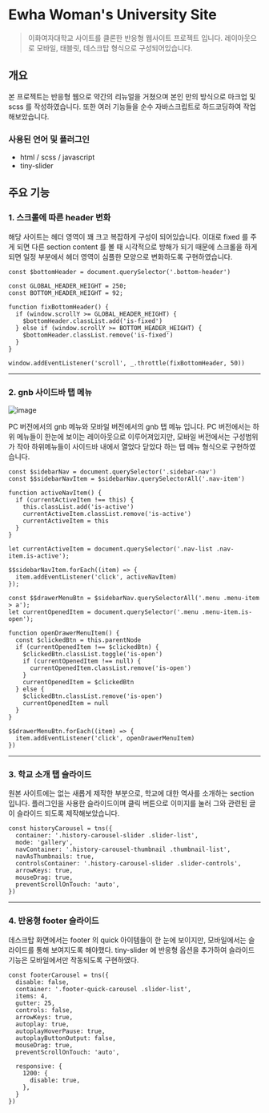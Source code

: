 # Ewha Woman's University Site
> 이화여자대학교 사이트를 클론한 반응형 웹사이트 프로젝트 입니다. 레이아웃으로 모바일, 태블릿, 데스크탑 형식으로 구성되어있습니다. 


## 개요
본 프로젝트는 반응형 웹으로 약간의 리뉴얼을 거쳤으며 본인 만의 방식으로 마크업 및 scss 를 작성하였습니다. 또한 여러 기능들을 순수 자바스크립트로 하드코딩하여 작업 해보았습니다.

### 사용된 언어 및 플러그인
- html / scss / javascript
- tiny-slider


## 주요 기능

### 1. 스크롤에 따른 header 변화
해당 사이트는 헤더 영역이 꽤 크고 복잡하게 구성이 되어있습니다. 이대로 fixed 를 주게 되면 다른 section content 를 볼 때 시각적으로 방해가 되기 때문에 스크롤을 하게 되면 일정 부분에서 헤더 영역이 심플한 모양으로 변화하도록 구현하였습니다. 

```
const $bottomHeader = document.querySelector('.bottom-header')

const GLOBAL_HEADER_HEIGHT = 250;
const BOTTOM_HEADER_HEIGHT = 92;

function fixBottomHeader() {
  if (window.scrollY >= GLOBAL_HEADER_HEIGHT) {
    $bottomHeader.classList.add('is-fixed')
  } else if (window.scrollY >= BOTTOM_HEADER_HEIGHT) {
    $bottomHeader.classList.remove('is-fixed')
  }
}

window.addEventListener('scroll', _.throttle(fixBottomHeader, 50))
```

---

### 2. gnb 사이드바 탭 메뉴
![image](https://user-images.githubusercontent.com/83049523/169683644-9a7b99fa-9947-4417-be84-f190cf0e0eba.png)


PC 버전에서의 gnb 메뉴와 모바일 버전에서의 gnb 탭 메뉴 입니다. PC 버전에서는 하위 메뉴들이 한눈에 보이는 레이아웃으로 이루어져있지만, 모바일 버전에서는 구성범위가 작아 하위메뉴들이 사이드바 내에서 열었다 닫았다 하는 탭 메뉴 형식으로 구현하였습니다.

```
const $sidebarNav = document.querySelector('.sidebar-nav')
const $$sidebarNavItem = $sidebarNav.querySelectorAll('.nav-item')

function activeNavItem() {
  if (currentActiveItem !== this) {
    this.classList.add('is-active')
    currentActiveItem.classList.remove('is-active')
    currentActiveItem = this
  }
}

let currentActiveItem = document.querySelector('.nav-list .nav-item.is-active');

$$sidebarNavItem.forEach((item) => {
  item.addEventListener('click', activeNavItem)
});

const $$drawerMenuBtn = $sidebarNav.querySelectorAll('.menu .menu-item > a');
let currentOpenedItem = document.querySelector('.menu .menu-item.is-open');

function openDrawerMenuItem() {
  const $clickedBtn = this.parentNode
  if (currentOpenedItem !== $clickedBtn) {
    $clickedBtn.classList.toggle('is-open')
    if (currentOpenedItem !== null) {
      currentOpenedItem.classList.remove('is-open')
    }
    currentOpenedItem = $clickedBtn
  } else {
    $clickedBtn.classList.remove('is-open')
    currentOpenedItem = null
  }
}

$$drawerMenuBtn.forEach((item) => {
  item.addEventListener('click', openDrawerMenuItem)
})
```

---

### 3. 학교 소개 탭 슬라이드
원본 사이트에는 없는 새롭게 제작한 부분으로, 학교에 대한 역사를 소개하는 section 입니다. 플러그인을 사용한 슬라이드이며 클릭 버튼으로 이미지를 눌러 그와 관련된 글이 슬라이드 되도록 제작해보았습니다. 

```
const historyCarousel = tns({
  container: '.history-carousel-slider .slider-list',
  mode: 'gallery',
  navContainer: '.history-carousel-thumbnail .thumbnail-list',
  navAsThumbnails: true,
  controlsContainer: '.history-carousel-slider .slider-controls',
  arrowKeys: true,
  mouseDrag: true,
  preventScrollOnTouch: 'auto',
})
```
---

### 4. 반응형 footer 슬라이드
데스크탑 화면에서는 footer 의 quick 아이템들이 한 눈에 보이지만, 모바일에서는 슬라이드를 통해 보여지도록 해야했다. tiny-slider 에 반응형 옵션을 추가하여 슬라이드 기능은 모바일에서만 작동되도록 구현하였다.
```
const footerCarousel = tns({
  disable: false,
  container: '.footer-quick-carousel .slider-list',
  items: 4,
  gutter: 25,
  controls: false,
  arrowKeys: true,
  autoplay: true,
  autoplayHoverPause: true,
  autoplayButtonOutput: false,
  mouseDrag: true,
  preventScrollOnTouch: 'auto',

  responsive: {
    1200: {
      disable: true,
    },
  }
})
```
